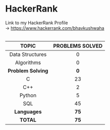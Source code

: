 # HackerRank
Link to my HackerRank Profile <br>
-> https://www.hackerrank.com/bhavkushwaha <br><br>

| TOPIC  | PROBLEMS SOLVED |
|   :-:  |       :-:       |
|Data Structures|0|
|Algorithms|0|
|**Problem Solving**|**0**|
|C|23|
|C++|2|
|Python|5|
|SQL|45|
|**Languages**|**75**|
|**TOTAL**|**75**|
